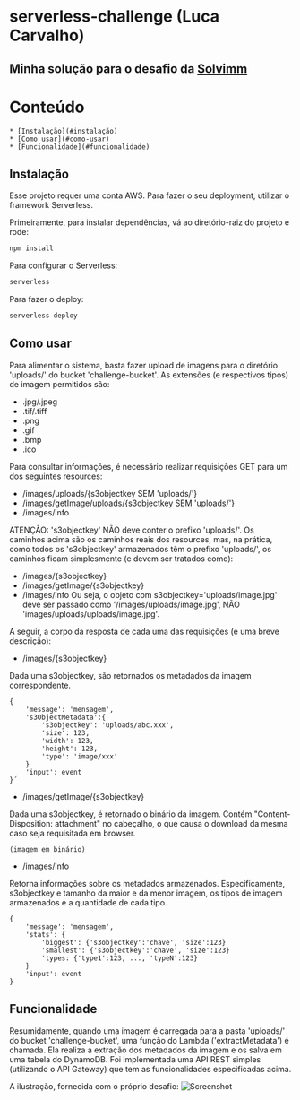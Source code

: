 # serverless-challenge (Luca Carvalho)
## Minha solução para o desafio da [Solvimm](https://github.com/solvimm/serverless-challenge)

Conteúdo
========
<!--ts-->
    * [Instalação](#instalação)
    * [Como usar](#como-usar)
    * [Funcionalidade](#funcionalidade)
<!--te-->

## Instalação
Esse projeto requer uma conta AWS. Para fazer o seu deployment,
utilizar o framework Serverless.

Primeiramente, para instalar dependências, vá ao diretório-raiz do
projeto e rode:
```bash
npm install
```

Para configurar o Serverless:
```bash
serverless
```

Para fazer o deploy:
```bash
serverless deploy
```

## Como usar
Para alimentar o sistema, basta fazer upload de imagens para o diretório 'uploads/' do bucket 'challenge-bucket'.
As extensões (e respectivos tipos) de imagem permitidos são:
- .jpg/.jpeg
- .tif/.tiff
- .png
- .gif
- .bmp
- .ico

Para consultar informações, é necessário realizar requisições GET para um dos seguintes resources:
- /images/uploads/{s3objectkey SEM 'uploads/'}
- /images/getImage/uploads/{s3objectkey SEM 'uploads/'}
- /images/info

ATENÇÃO: 's3objectkey' NÃO deve conter o prefixo 'uploads/'. Os caminhos acima são os caminhos reais dos
resources, mas, na prática, como todos os 's3objectkey' armazenados têm o prefixo 'uploads/', os caminhos
ficam simplesmente (e devem ser tratados como):
- /images/{s3objectkey}
- /images/getImage/{s3objectkey}
- /images/info
Ou seja, o objeto com s3objectkey='uploads/image.jpg' deve ser passado como '/images/uploads/image.jpg', NÃO
'images/uploads/uploads/image.jpg'.

A seguir, a corpo da resposta de cada uma das requisições (e uma breve descrição):

- /images/{s3objectkey}

Dada uma s3objectkey, são retornados os metadados da imagem correspondente.
```
{
    'message': 'mensagem',
    's3ObjectMetadata':{
        's3objectkey': 'uploads/abc.xxx',
        'size': 123,
        'width': 123,
        'height': 123,
        'type': 'image/xxx'
    }
    'input': event
}´
```

- /images/getImage/{s3objectkey}

Dada uma s3objectkey, é retornado o binário da imagem. Contém "Content-Disposition: attachment" no cabeçalho, o que causa o download da mesma caso seja requisitada em browser.
```
(imagem em binário)
```

- /images/info

Retorna informações sobre os metadados armazenados. Especificamente, s3objectkey e tamanho da maior e da menor imagem, os tipos de imagem armazenados e a quantidade de cada tipo.
```
{
    'message': 'mensagem',
    'stats': {
        'biggest': {'s3objectkey':'chave', 'size':123}
        'smallest': {'s3objectkey':'chave', 'size':123}
        'types: {'type1':123, ..., 'typeN':123}
    }
    'input': event
}
```

## Funcionalidade
Resumidamente, quando uma imagem é carregada para a pasta 'uploads/' do bucket 'challenge-bucket', uma função do Lambda ('extractMetadata') é chamada. Ela realiza a extração dos metadados da imagem e os salva em uma tabela do DynamoDB.
Foi implementada uma API REST simples (utilizando o API Gateway) que tem as funcionalidades especificadas acima.

A ilustração, fornecida com o próprio desafio:
![Screenshot](Architecture.png)